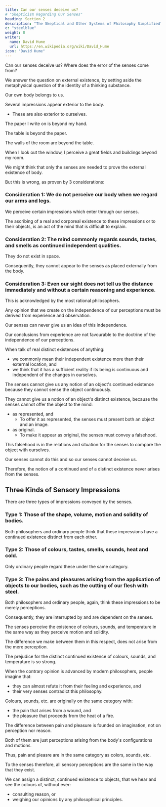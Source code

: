 ```yaml
---
title: Can our senses deceive us?
# "Skepticism Regarding Our Senses"
heading: Section 2
description: "The Skeptical and Other Systems of Philosophy Simplified"
c: "steelblue"
weight: 8
writer:
  name: David Hume
  url: https://en.wikipedia.org/wiki/David_Hume
icon: "David Hume"
---
```



Can our senses deceive us? Where does the error of the senses come from?

<!-- Can they represent our perceptions as different from ourselves, as something external and independent of us? -->

We answer the question on external existence, by setting aside the metaphysical question of the identity of a thinking substance.


Our own body belongs to us.

Several impressions appear exterior to the body.
- These are also exterior to ourselves.

The paper I write on is beyond my hand.

The table is beyond the paper.

The walls of the room are beyond the table.

When I look out the window, I perceive a great fields and buildings beyond my room.

We might think that only the senses are needed to prove the external existence of body.

But this is wrong, as proven by 3 considerations:

### Consideration 1: We do not perceive our body when we regard our arms and legs.

We perceive certain impressions which enter through our senses.

The ascribing of a real and corporeal existence to these impressions or to their objects, is an act of the mind that is difficult to explain.


### Consideration 2: The mind commonly regards sounds, tastes, and smells as continued independent qualities.

They do not exist in space.

Consequently, they cannot appear to the senses as placed externally from the body.

<!-- I shall explain why we ascribe a place to them afterwards. -->

### Consideration 3: Even our sight does not tell us the distance immediately and without a certain reasoning and experience.

This is acknowledged by the most rational philosophers.

Any opinion that we create on the independence of our perceptions must be derived from experience and observation.

Our senses can never give us an idea of this independence.

Our conclusions from experience are not favourable to the doctrine of the independence of our perceptions.

When talk of real distinct existences of anything:
- we commonly mean their independent existence more than their external location, and
- we think that it has a sufficient reality if its being is continuous and independent of the changes in ourselves.

The senses cannot give us any notion of an object's continued existence because they cannot sense the object continuously.

They cannot give us a notion of an object's distinct existence, because the senses cannot offer the object to the mind:
- as represented, and
  - To offer it as represented, the senses must present both an object and an image.
- as original.
  - To make it appear as original, the senses must convey a falsehood.

This falsehood is in the relations and situation for the senses to compare the object with ourselves.

Our senses cannot do this and so our senses cannot deceive us.

Therefore, the notion of a continued and of a distinct existence never arises from the senses.

## Three Kinds of Sensory Impressions

There are three types of impressions conveyed by the senses.

### Type 1: Those of the shape, volume, motion and solidity of bodies.

Both philosophers and ordinary people think that these impressions have a continued existence distinct from each other.

### Type 2: Those of colours, tastes, smells, sounds, heat and cold.

Only ordinary people regard these under the same category.

### Type 3: The pains and pleasures arising from the application of objects to our bodies, such as the cutting of our flesh with steel.

Both philosophers and ordinary people, again, think these impressions to be merely perceptions.

Consequently, they are interrupted by and are dependent on the senses.

The senses perceive the existence of colours, sounds, and temperature in the same way as they perceive motion and solidity.

The difference we make between them in this respect, does not arise from the mere perception.

The prejudice for the distinct continued existence of colours, sounds, and temperature is so strong.

When the contrary opinion is advanced by modern philosophers, people imagine that:
- they can almost refute it from their feeling and experience, and
- their very senses contradict this philosophy.

Colours, sounds, etc. are originally on the same category with:
- the pain that arises from a wound, and
- the pleasure that proceeds from the heat of a fire.

The difference between pain and pleasure is founded on imagination, not on perception nor reason.

Both of them are just perceptions arising from the body's configurations and motions.

Thus, pain and pleasre are in the same category as colors, sounds, etc.

To the senses therefore, all sensory perceptions are the same in the way that they exist.

We can assign a distinct, continued existence to objects, that we hear and see the colours of, without ever:
- consulting reason, or
- weighing our opinions by any philosophical principles.



